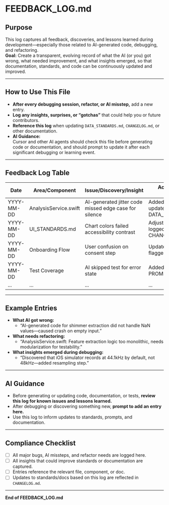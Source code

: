 # FEEDBACK_LOG.md

## Purpose

This log captures all feedback, discoveries, and lessons learned during development—especially those related to AI-generated code, debugging, and refactoring.  
**Goal:** Create a transparent, evolving record of what the AI (or you) got wrong, what needed improvement, and what insights emerged, so that documentation, standards, and code can be continuously updated and improved.

---

## How to Use This File

- **After every debugging session, refactor, or AI misstep,** add a new entry.
- **Log any insights, surprises, or “gotchas”** that could help you or future contributors.
- **Reference this log** when updating `DATA_STANDARDS.md`, `CHANGELOG.md`, or other documentation.
- **AI Guidance:**  
  Cursor and other AI agents should check this file before generating code or documentation, and should prompt to update it after each significant debugging or learning event.

---

## Feedback Log Table

| Date       | Area/Component      | Issue/Discovery/Insight                | Action Taken / Needed         | Updated By |
|------------|---------------------|----------------------------------------|------------------------------|------------|
| YYYY-MM-DD | AnalysisService.swift| AI-generated jitter code missed edge case for silence | Added silence check, updated DATA_STANDARDS.md | Ivy        |
| YYYY-MM-DD | UI_STANDARDS.md     | Chart colors failed accessibility contrast | Adjusted palette, logged in CHANGELOG.md | Ivy        |
| YYYY-MM-DD | Onboarding Flow     | User confusion on consent step         | Updated UI text, flagged for doc update | Ivy        |
| YYYY-MM-DD | Test Coverage       | AI skipped test for error state        | Added test, improved PROMPTS.md | Ivy        |
| ...        | ...                 | ...                                    | ...                          | ...        |

---

## Example Entries

- **What AI got wrong:**  
  - “AI-generated code for shimmer extraction did not handle NaN values—caused crash on empty input.”
- **What needs refactoring:**  
  - “AnalysisService.swift: Feature extraction logic too monolithic, needs modularization for testability.”
- **What insights emerged during debugging:**  
  - “Discovered that iOS simulator records at 44.1kHz by default, not 48kHz—added resampling step.”

---

## AI Guidance

- Before generating or updating code, documentation, or tests, **review this log for known issues and lessons learned.**
- After debugging or discovering something new, **prompt to add an entry here.**
- Use this log to inform updates to standards, prompts, and documentation.

---

## Compliance Checklist

- [ ] All major bugs, AI missteps, and refactor needs are logged here.
- [ ] All insights that could improve standards or documentation are captured.
- [ ] Entries reference the relevant file, component, or doc.
- [ ] Updates to standards/docs based on this log are reflected in `CHANGELOG.md`.

---

**End of FEEDBACK_LOG.md**  

